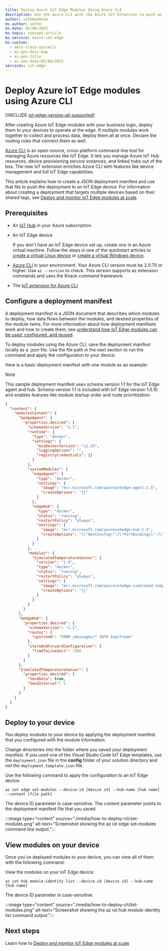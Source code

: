 ```yaml
---
title: Deploy Azure IoT Edge Modules Using Azure CLI
description: Use the Azure CLI with the Azure IoT Extension to push an IoT Edge module from your IoT Hub to your IoT Edge device, as configured by a deployment manifest.
author: sethmanheim
ms.author: sethm
ms.date: 05/08/2025
ms.topic: concept-article
ms.service: azure-iot-edge
ms.custom:
  - devx-track-azurecli
  - ai-gen-docs-bap
  - ai-gen-title
  - ai-seo-date:05/08/2025
services: iot-edge
---
```


# Deploy Azure IoT Edge modules using Azure CLI

[!INCLUDE [iot-edge-version-all-supported](includes/iot-edge-version-all-supported.md)]

After creating Azure IoT Edge modules with your business logic, deploy them to your devices to operate at the edge. If multiple modules work together to collect and process data, deploy them all at once. Declare the routing rules that connect them as well.

[Azure CLI](/cli/azure) is an open-source, cross-platform command-line tool for managing Azure resources like IoT Edge. It lets you manage Azure IoT Hub resources, device provisioning service instances, and linked hubs out of the box. The new IoT extension enriches Azure CLI with features like device management and full IoT Edge capabilities.

This article explains how to create a JSON deployment manifest and use that file to push the deployment to an IoT Edge device. For information about creating a deployment that targets multiple devices based on their shared tags, see [Deploy and monitor IoT Edge modules at scale](how-to-deploy-cli-at-scale.md).

## Prerequisites

* An [IoT Hub](../iot-hub/iot-hub-create-using-cli.md) in your Azure subscription.
* An IoT Edge device

  If you don't have an IoT Edge device set up, create one in an Azure virtual machine. Follow the steps in one of the quickstart articles to [create a virtual Linux device](quickstart-linux.md) or [create a virtual Windows device](quickstart.md).

* [Azure CLI](/cli/azure/install-azure-cli) in your environment. Your Azure CLI version must be 2.0.70 or higher. Use `az --version` to check. This version supports az extension commands and uses the Knack command framework.
* The [IoT extension for Azure CLI](https://github.com/Azure/azure-iot-cli-extension)

## Configure a deployment manifest

A deployment manifest is a JSON document that describes which modules to deploy, how data flows between the modules, and desired properties of the module twins. For more information about how deployment manifests work and how to create them, see [understand how IoT Edge modules can be used, configured, and reused](module-composition.md).

To deploy modules using the Azure CLI, save the deployment manifest locally as a .json file. Use the file path in the next section to run the command and apply the configuration to your device.

Here is a basic deployment manifest with one module as an example:

>[!NOTE]
>This sample deployment manifest uses schema version 1.1 for the IoT Edge agent and hub. Schema version 1.1 is included with IoT Edge version 1.0.10 and enables features like module startup order and route prioritization.

```json
{
  "content": {
    "modulesContent": {
      "$edgeAgent": {
        "properties.desired": {
          "schemaVersion": "1.1",
          "runtime": {
            "type": "docker",
            "settings": {
              "minDockerVersion": "v1.25",
              "loggingOptions": "",
              "registryCredentials": {}
            }
          },
          "systemModules": {
            "edgeAgent": {
              "type": "docker",
              "settings": {
                "image": "mcr.microsoft.com/azureiotedge-agent:1.5",
                "createOptions": "{}"
              }
            },
            "edgeHub": {
              "type": "docker",
              "status": "running",
              "restartPolicy": "always",
              "settings": {
                "image": "mcr.microsoft.com/azureiotedge-hub:1.5",
                "createOptions": "{\"HostConfig\":{\"PortBindings\":{\"5671/tcp\":[{\"HostPort\":\"5671\"}],\"8883/tcp\":[{\"HostPort\":\"8883\"}],\"443/tcp\":[{\"HostPort\":\"443\"}]}}}"
              }
            }
          },
          "modules": {
            "SimulatedTemperatureSensor": {
              "version": "1.0",
              "type": "docker",
              "status": "running",
              "restartPolicy": "always",
              "settings": {
                "image": "mcr.microsoft.com/azureiotedge-simulated-temperature-sensor:1.5",
                "createOptions": "{}"
              }
            }
          }
        }
      },
      "$edgeHub": {
        "properties.desired": {
          "schemaVersion": "1.1",
          "routes": {
            "upstream": "FROM /messages/* INTO $upstream"
          },
          "storeAndForwardConfiguration": {
            "timeToLiveSecs": 7200
          }
        }
      },
      "SimulatedTemperatureSensor": {
        "properties.desired": {
          "SendData": true,
          "SendInterval": 5
        }
      }
    }
  }
}
```

## Deploy to your device

You deploy modules to your device by applying the deployment manifest that you configured with the module information.

Change directories into the folder where you saved your deployment manifest. If you used one of the Visual Studio Code IoT Edge templates, use the `deployment.json` file in the **config** folder of your solution directory and not the `deployment.template.json` file.

Use the following command to apply the configuration to an IoT Edge device:

   ```azurecli
   az iot edge set-modules --device-id [device id] --hub-name [hub name] --content [file path]
   ```

The device ID parameter is case-sensitive. The content parameter points to the deployment manifest file that you saved.

:::image type="content" source="./media/how-to-deploy-cli/set-modules.png" alt-text="Screenshot showing the az iot edge set-modules command line output.":::

## View modules on your device

Once you've deployed modules to your device, you can view all of them with the following command:

View the modules on your IoT Edge device:

   ```azurecli
   az iot hub module-identity list --device-id [device id] --hub-name [hub name]
   ```

The device ID parameter is case-sensitive.

:::image type="content" source="./media/how-to-deploy-cli/list-modules.png" alt-text="Screenshot showing the az iot hub module-identity list command output.":::

## Next steps

Learn how to [Deploy and monitor IoT Edge modules at scale](how-to-deploy-at-scale.md)
